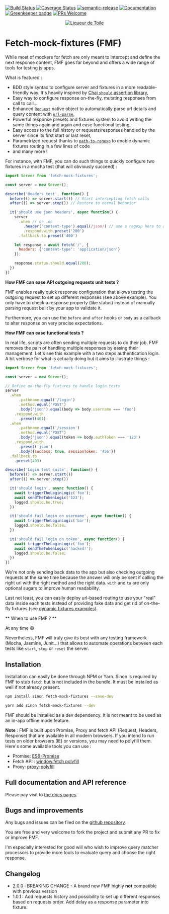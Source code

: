 [![Build Status](https://travis-ci.org/liqueurdetoile/fetch-mock-fixtures.svg?branch=master)](https://travis-ci.org/liqueurdetoile/fetch-mock-fixtures)
[![Coverage Status](https://coveralls.io/repos/github/liqueurdetoile/fetch-mock-fixtures/badge.svg?branch=master)](https://coveralls.io/github/liqueurdetoile/fetch-mock-fixtures?branch=master)
[![semantic-release](https://img.shields.io/badge/%20%20%F0%9F%93%A6%F0%9F%9A%80-semantic--release-e10079.svg)](https://github.com/semantic-release/semantic-release)
[![Documentation](https://liqueurdetoile.github.io/fetch-mock-fixtures/badge.svg)](https://liqueurdetoile.github.io/fetch-mock-fixtures/)
[![Greenkeeper badge](https://badges.greenkeeper.io/liqueurdetoile/fetch-mock-fixtures.svg)](https://greenkeeper.io/)
[![PRs Welcome](https://img.shields.io/badge/PRs-welcome-brightgreen.svg?style=flat-square)](http://makeapullrequest.com)

<p align="center"><a href="https://liqueurdetoile.com" target="\_blank"><img src="https://hosting.liqueurdetoile.com/logo_lqdt.png" alt="Liqueur de Toile"></a></p>

# Fetch-mock-fixtures (FMF)
While most of mockers for fetch are only meant to intercept and define the next response content, FMF goes far beyond and offers a wide range of tools for testing js apps.

What is featured :
- BDD style syntax to configure server and fixtures in a more readable-friendly way. It's heavily inspired by [Chai `should` assertion library](https://www.chaijs.com/guide/styles/#should),
- Easy way to configure response on-the-fly, mutating responses from call to call...
- Enhanced [`Request`](https://developer.mozilla.org/en-US/docs/Web/API/Request) native object to automatically parse url details and query content with [`url-parse`](https://github.com/unshiftio/url-parse#readme),
- Powerful response presets and fixtures system to avoid writing the same things again and again and ease functional testing,
- Easy access to the full history or requests/responses handled by the server since its first start or last reset,
- Parametrized request thanks to [`path-to-regexp`](https://github.com/pillarjs/path-to-regexp#readme) to enable dynamic fixtures routing in a few lines of code
- and many more !

For instance, with FMF, you can do such things to quickly configure two fixtures in a mocha test (that will obviously succeed) :

```javascript
import Server from 'fetch-mock-fixtures';

const server = new Server();

describe('Headers test', function() {
  before(() => server.start()) // Start intercepting fetch calls
  after(() => server.stop()) // Restore to normal behavior

  it('should use json headers', async function() {
    server
      .when // or .on
        .header('content-type').equal(/json/) // use a regexp here to avoid writing full header
        .respond.with.preset('200')
      .fallback.to.preset('400')

    let response = await fetch('/', {
      headers: {'content-type': 'application/json'}
    });

    response.status.should.equal(200);
  })
})
```
**How FMF can ease API outgoing requests unit tests ?**

FMF enables really quick response configuration that allows testing the outgoing request to set up different responses (see above example). You only have to check a response property (like status) instead of manually parsing request built by your app to validate it.

Furthermore, you can use the `before` and `after` hooks or `body` as a callback to alter response on very precise expectations.

**How FMF can ease functional tests ?**

In real life, scripts are often sending multiple requests to do their job. FMF removes the pain of handling multiple responses by easing their management. Let's see this example with a two steps authentication login. A bit verbose for what is actually doing but it aims to illustrate things :

```javascript
import Server from 'fetch-mock-fixtures';

const server = new Server();

// Define on-the-fly fixtures to handle login tests
server
  .when
      .pathname.equal('/login')
      .method.equal('POST')
      .body('json').equal(body => body.username === 'foo')
    .respond.with
      .preset(401)
  .when
      .pathname.equal('/session')
      .method.equal('POST')
      .body('json').equal(token => body.authToken === '123')
    .respond.with
      .preset('json')
      .body({success: true, sessionToken: '456'})
  .fallback.to
    .preset(403)

describe('Login test suite', function() {
  before(() => server.start())
  after(() => server.stop())

  it('should login', async function() {
    await triggerTheLoginLogic('foo');
    await sendTheTokenLogic('123');
    logged.should.be.true;
  })

  it('should fail login on username', async function() {
    await triggerTheLoginLogic('bar');
    logged.should.be.false;
  })

  it('should fail login on token', async function() {
    await triggerTheLoginLogic('foo');
    await sendTheTokenLogic('hacked!');
    logged.should.be.false;
  })
})
```
We're not only sending back data to the app but also checking outgoing requests at the same time because the answer will only be sent if calling the right url with the right method and the right data. `with` and `to` are only optional sugars to improve human readability.

Last not least, you can easily deploy url-based routing to use your "real" data inside each tests instead of providing fake data and get rid of on-the-fly fixtures (see [dynamic fixtures examples](https://liqueurdetoile.github.io/fetch-mock-fixtures/manual/dynamic-fixtures-examples)).

** When to use FMF ? **

At any time :smile:

Nevertheless, FMF will truly give its best with any testing framework (Mocha, Jasmine, Junit...) that allows to automate operations between each tests like `start`, `stop` or `reset` the server.

## Installation

Installation can easily be done through NPM or Yarn. Sinon is required by FMF to stub `fetch` but is not included in the bundle. It must be installed as well if not already present.

```bash
npm install sinon fetch-mock-fixtures --save-dev

yarn add sinon fetch-mock-fixtures --dev
```
FMF should be installed as a dev dependency. It is not meant to be used as an in-app offline mode feature.

**Note** : FMF is built upon Promise, Proxy and fetch API (Request, Headers, Response) that are available in all modern browsers. If you intend to run tests on older browsers (IE) or versions, you may need to polyfill them. Here's some available tools you can use :
- Promise: [ES6-Promise](https://www.npmjs.com/package/es6-promise)
- Fetch API : [window.fetch polyfill](https://www.npmjs.com/package/whatwg-fetch)
- Proxy: [proxy-polyfill](https://www.npmjs.com/package/proxy-polyfill)

## Full documentation and API reference
Please pay visit to [the docs pages](https://liqueurdetoile.github.io/fetch-mock-fixtures/).

## Bugs and improvements
Any bugs and issues can be filed on the [github repository](https://github.com/liqueurdetoile/fetch-mock-fixtures/issues).

You are free and very welcome to fork the project and submit any PR to fix or improve FMF.

I'm especially interested for good will who wish to improve query matcher processors to provide more tools to evaluate query and choose the right response.

## Changelog
- 2.0.0 : BREAKING CHANGE - A brand new FMF highly **not** compatible with previous version
- 1.0.1 : Add requests history and possibility to set up different responses based on requests order. Add delay as a response parameter into fixture.
